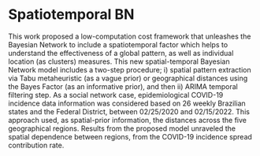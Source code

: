 # Spatiotemporal BN

This work proposed a low-computation cost framework that unleashes the Bayesian Network to include a spatiotemporal factor which helps to understand the effectiveness of a global pattern, as well as individual location (as clusters) measures. This new spatial-temporal Bayesian Network model includes a two-step procedure; i) spatial pattern extraction via Tabu metaheuristic (as a vague prior) or geographical distances using the Bayes Factor (as an informative prior), and then ii) ARIMA temporal filtering step. As a social network case, epidemiological COVID-19 incidence data information was considered based on 26 weekly Brazilian states and the Federal District, between 02/25/2020 and 02/15/2022. This approach used, as spatial-prior information, the distances across the five geographical regions. Results from the proposed model unraveled the spatial dependence between regions, from the COVID-19 incidence spread contribution rate.

